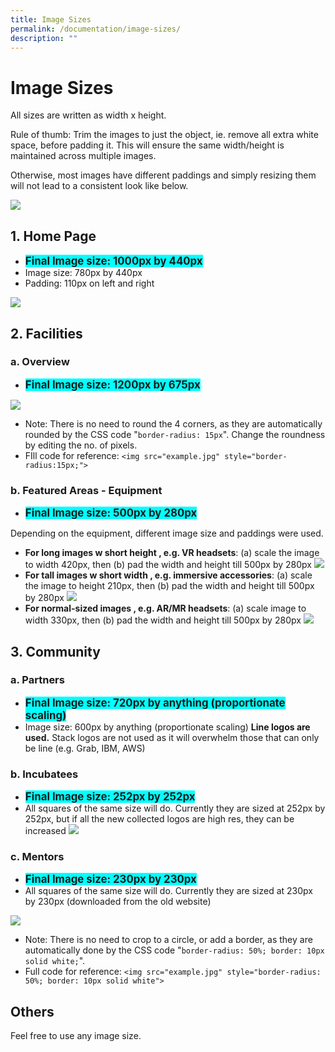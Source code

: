 ```yaml
---
title: Image Sizes
permalink: /documentation/image-sizes/
description: ""
---
```

# Image Sizes
All sizes are written as width x height.

Rule of thumb: Trim the images to just the object, ie. remove all extra white space, before padding it. This will ensure the same width/height is maintained across multiple images. 

Otherwise, most images have different paddings and simply resizing them will not lead to a consistent look like below.

![](/images/Documentation/same-look-feel.png)

## 1. Home Page
* <span style="font-size:1.2em; background:cyan"><b>Final Image size: 1000px by 440px</b></span>
* Image size: 780px by 440px 
* Padding: 110px on left and right

![](/images/Documentation/Homepage.png)

## 2. Facilities
### a. Overview

* <span style="font-size:1.2em; background:cyan"><b>Final Image size: 1200px by 675px</b></span>

![](/images/Documentation/Facilities%20-%20Overview.png)

* Note: There is no need to round the 4 corners, as they are automatically rounded by the CSS code "```border-radius: 15px```". Change the roundness by editing the no. of pixels.
* FIll code for reference: ```<img src="example.jpg" style="border-radius:15px;">```

### b. Featured Areas - Equipment
* <span style="font-size:1.2em; background:cyan"><b>Final Image size: 500px by 280px</b></span>

Depending on the equipment, different image size and paddings were used.
* **For long images w short height , e.g. VR headsets**:  (a) scale the image to width 420px, then (b) pad the width and height till 500px by 280px
![](/images/Documentation/Equipment_Long.png)
* **For tall images w short width , e.g. immersive accessories**: (a) scale the image to height 210px, then (b) pad the width and height till 500px by 280px
![](/images/Documentation/Equipment_Tall.png)
* **For normal-sized images , e.g. AR/MR headsets**: (a) scale image to width 330px, then (b) pad the width and height till 500px by 280px
![](/images/Documentation/Equipment_Midsize.png)


## 3. Community
### a. Partners
* <span style="font-size:1.2em; background:cyan"><b>Final Image size: 720px by anything  (proportionate scaling)</b></span>
* Image size: 600px by anything (proportionate scaling)
**Line logos are used.** Stack logos are not used as it will overwhelm those that can only be line (e.g. Grab, IBM, AWS)



### b. Incubatees
* <span style="font-size:1.2em; background:cyan"><b>Final Image size: 252px by 252px</b></span> 
* All squares of the same size will do. Currently they are sized at 252px by 252px, but if all the new collected logos are high res, they can be increased
![](/images/Documentation/incubatee.png)

### c. Mentors
* <span style="font-size:1.2em; background:cyan"><b>Final Image size: 230px by 230px</b></span> 
* All squares of the same size will do. Currently they are sized at 230px by 230px (downloaded from the old website)


![](/images/Documentation/mentors.png)

* Note: There is no need to crop to a circle, or add a border, as they are automatically done by the CSS code "```border-radius: 50%; border: 10px solid white;```". 
* Full code for reference: ```<img src="example.jpg" style="border-radius: 50%; border: 10px solid white">```

## Others
Feel free to use any image size.